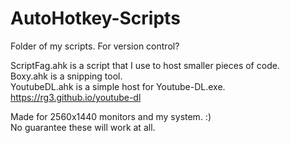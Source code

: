 # AutoHotkey-Scripts
 Folder of my scripts. For version control?
 
 ScriptFag.ahk is a script that I use to host smaller pieces of code.<br />
 Boxy.ahk is a snipping tool.<br />
 YoutubeDL.ahk is a simple host for Youtube-DL.exe. https://rg3.github.io/youtube-dl
 
 Made for 2560x1440 monitors and my system. :)<br />
 No guarantee these will work at all. 
